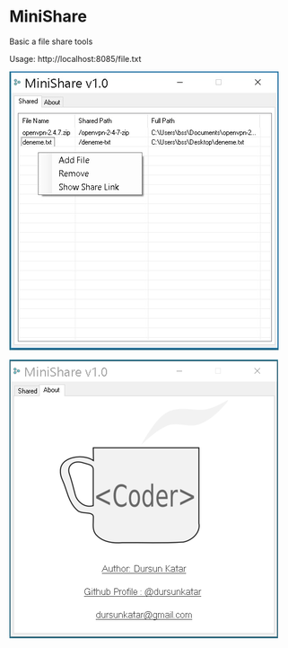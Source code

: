 # MiniShare
Basic a file share tools

Usage: http://localhost:8085/file.txt

![file share](https://github.com/dursunkatar/MiniShare/blob/master/screen.jpg)


![dursun katar](https://github.com/dursunkatar/MiniShare/blob/master/about.png)
